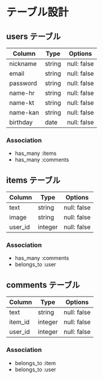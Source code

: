 # テーブル設計

## users テーブル

| Column   | Type    | Options     |
| -------- | ------  | ----------- |
| nickname | string  | null: false |
| email    | string  | null: false |
| password | string  | null: false |
| name-hr  | string  | null: false |
| name-kt  | string  | null: false |
| name-kan | string  | null: false |
| birthday | date    | null: false |

### Association

- has_many :items
- has_many :comments

## items テーブル

| Column  | Type       | Options     |
| ------  | ---------- | ----------- |
| text    | string     | null: false |
| image   | string     | null: false |
| user_id | integer    | null: false |

### Association

- has_many :comments
- belongs_to :user

## comments テーブル

| Column  | Type       | Options     |
| ------  | ---------- | ----------- |
| text    | string     | null: false |
| item_id | integer    | null: false |
| user_id | integer    | null: false |

### Association

- belongs_to :item
- belongs_to :user
